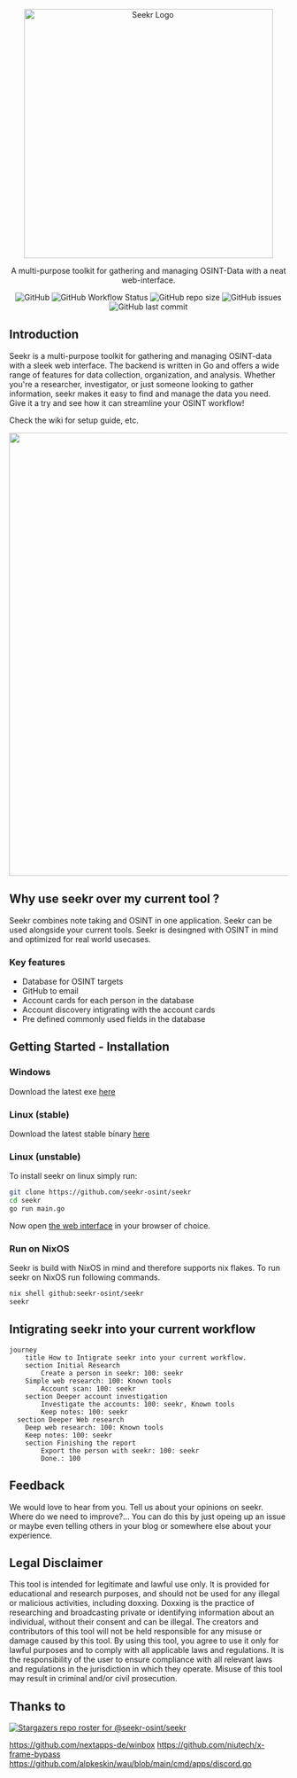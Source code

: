<p align="center">
  <a href="https://github.com/seekr-osint/seekr" target="blank"><img src="https://user-images.githubusercontent.com/67828948/213162432-4beec1b7-2aee-432e-a534-969aa28e2ac8.png" width="450" alt="Seekr Logo" /></a>
 </p>

 <p align="center">
 A multi-purpose toolkit for gathering and managing OSINT-Data with a neat web-interface.
</p>
<p align="center">
<img alt="GitHub" src="https://img.shields.io/github/license/seekr-osint/seekr">
<img alt="GitHub Workflow Status" src="https://img.shields.io/github/actions/workflow/status/seekr-osint/seekr/go.yml">
<img alt="GitHub repo size" src="https://img.shields.io/github/repo-size/seekr-osint/seekr">
<img alt="GitHub issues" src="https://img.shields.io/github/issues/seekr-osint/seekr">
<img alt="GitHub last commit" src="https://img.shields.io/github/last-commit/seekr-osint/seekr">
</p>

## Introduction
Seekr is a multi-purpose toolkit for gathering and managing OSINT-data with a sleek web interface. The backend is written in Go and offers a wide range of features for data collection, organization, and analysis. Whether you're a researcher, investigator, or just someone looking to gather information, seekr makes it easy to find and manage the data you need. Give it a try and see how it can streamline your OSINT workflow!

Check the wiki for setup guide, etc.


<img width="800" src="https://user-images.githubusercontent.com/67828948/216688806-6cfd4344-e1b6-4a69-870c-ec8d2763c5b7.png">


## Why use seekr over my current tool ?
Seekr combines note taking and OSINT in one application. Seekr can be used alongside your current tools.
Seekr is desingned with OSINT in mind and optimized for real world usecases.
### Key features
- Database for OSINT targets
- GitHub to email
- Account cards for each person in the database
- Account discovery intigrating with the account cards
- Pre defined commonly used fields in the database
## Getting Started - Installation
### Windows
Download the latest exe [here](https://github.com/seekr-osint/seekr/releases/latest)
### Linux (stable)
Download the latest stable binary [here](https://github.com/seekr-osint/seekr/releases/latest)
### Linux (unstable)
To install seekr on linux simply run:
```sh
git clone https://github.com/seekr-osint/seekr
cd seekr
go run main.go
```
Now open [the web interface](http://localhost:5050) in your browser of choice.
### Run on NixOS
Seekr is build with NixOS in mind and therefore supports nix flakes.
To run seekr on NixOS run following commands.
```sh
nix shell github:seekr-osint/seekr
seekr
```

## Intigrating seekr into your current workflow
```mermaid
journey
	title How to Intigrate seekr into your current workflow.
	section Initial Research
		Create a person in seekr: 100: seekr
    Simple web research: 100: Known tools
		Account scan: 100: seekr
	section Deeper account investigation
		Investigate the accounts: 100: seekr, Known tools
		Keep notes: 100: seekr
  section Deeper Web research
    Deep web research: 100: Known tools
    Keep notes: 100: seekr
	section Finishing the report
		Export the person with seekr: 100: seekr
		Done.: 100
```
## Feedback
We would love to hear from you. Tell us about your opinions on seekr. Where do we need to improve?...
You can do this by just opeing up an issue or maybe even telling others in your blog or somewhere else about your experience.
## Legal Disclaimer
This tool is intended for legitimate and lawful use only. It is provided for educational and research purposes, and should not be used for any illegal or malicious activities, including doxxing. Doxxing is the practice of researching and broadcasting private or identifying information about an individual, without their consent and can be illegal. The creators and contributors of this tool will not be held responsible for any misuse or damage caused by this tool. By using this tool, you agree to use it only for lawful purposes and to comply with all applicable laws and regulations. It is the responsibility of the user to ensure compliance with all relevant laws and regulations in the jurisdiction in which they operate. Misuse of this tool may result in criminal and/or civil prosecution.
## Thanks to
[![Stargazers repo roster for @seekr-osint/seekr](https://reporoster.com/stars/seekr-osint/seekr)](https://github.com/seekr-osint/seekr/stargazers)

https://github.com/nextapps-de/winbox
https://github.com/niutech/x-frame-bypass
https://github.com/alpkeskin/wau/blob/main/cmd/apps/discord.go
